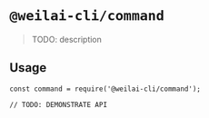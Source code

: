 # `@weilai-cli/command`

> TODO: description

## Usage

```
const command = require('@weilai-cli/command');

// TODO: DEMONSTRATE API
```
